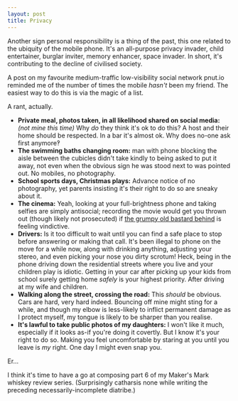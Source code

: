 ```yaml
---
layout: post
title: Privacy
---
```


Another sign personal responsibility is a thing of the past, this one related to the ubiquity of the mobile phone.  It's an all-purpose privacy invader, child entertainer, burglar inviter, memory enhancer, space invader.  In short, it's contributing to the decline of civilised society.

A post on my favourite medium-traffic low-visibility social network pnut.io reminded me of the number of times the mobile *hasn't* been my friend.  The easiest way to do this is via the magic of a list.

A rant, actually.

* **Private meal, photos taken, in all likelihood shared on social media:** *(not mine this time)* Why *do* they think it's ok to do this?  A host and their home should be respected.  In a bar it's almost ok.  Why does no-one ask first anymore‽
* **The swimming baths changing room:** man with phone blocking the aisle between the cubicles  didn't take kindly to being asked to put it away, not even when the obvious sign he was stood next to was pointed out. No mobiles, no photography.
* **School sports days, Christmas plays:** Advance notice of no photography, yet parents insisting it's their right to do so are sneaky about it.
* **The cinema:** Yeah, looking at your full-brightness phone and taking selfies are simply antisocial; recording the movie would get you thrown out (though likely not prosecuted) if [the grumpy old bastard behind](http://bazbt3.10centuries.org/2017/02/05/cinema) is feeling vindictive.
* **Drivers:** Is it too difficult to wait until you can find a safe place to stop before answering or making that call.  It's been illegal to phone on the move for a while now, along with drinking anything, adjusting your stereo, and even picking your nose you dirty scrotum!  Heck, being in the phone driving down the residential streets where you live and your children play is idiotic.  Getting in your car after picking up your kids from school surely getting home *safely* is your highest priority.  After driving at my wife and children.
* **Walking along the street, crossing the road:** This *should* be obvious.  Cars are hard, very hard indeed.  Bouncing off mine might sting for a while, and though my elbow is less-likely to inflict permanent damage as I protect myself, my tongue is likely to be sharper than you realise.
* **It's lawful to take public photos of my daughters:** I won't like it much, especially if it looks as-if you're doing it covertly.  But I know it's your right to do so.  Making you feel uncomfortable by staring at you until you leave is *my* right.  One day I might even snap you.

Er…

I think it's time to have a go at composing part 6 of my Maker's Mark whiskey review series.  (Surprisingly catharsis none while writing the preceding necessarily-incomplete diatribe.)

